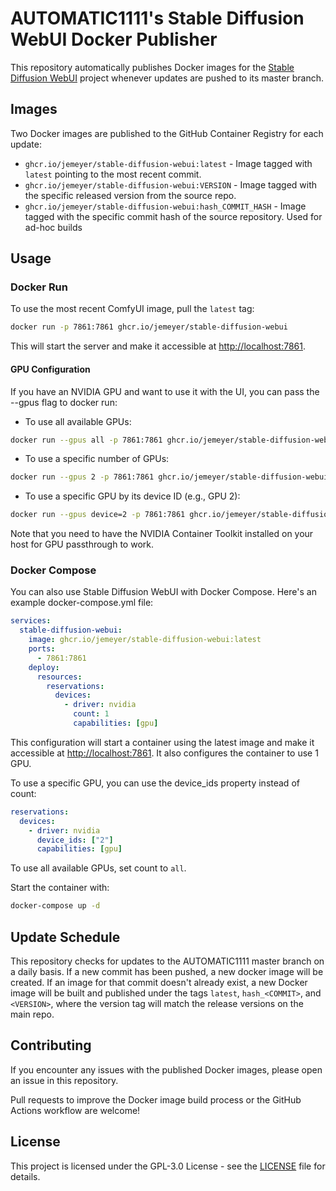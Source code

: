 # AUTOMATIC1111's Stable Diffusion WebUI Docker Publisher

This repository automatically publishes Docker images for the [Stable Diffusion WebUI](https://github.com/AUTOMATIC1111/stable-diffusion-webui) project whenever updates are pushed to its master branch.

## Images

Two Docker images are published to the GitHub Container Registry for each update:

- `ghcr.io/jemeyer/stable-diffusion-webui:latest` - Image tagged with `latest` pointing to the most recent commit.
- `ghcr.io/jemeyer/stable-diffusion-webui:VERSION` - Image tagged with the specific released version from the source repo.
- `ghcr.io/jemeyer/stable-diffusion-webui:hash_COMMIT_HASH` - Image tagged with the specific commit hash of the source repository. Used for ad-hoc builds

## Usage

### Docker Run

To use the most recent ComfyUI image, pull the `latest` tag:

```bash
docker run -p 7861:7861 ghcr.io/jemeyer/stable-diffusion-webui
```

This will start the server and make it accessible at <http://localhost:7861>.

#### GPU Configuration

If you have an NVIDIA GPU and want to use it with the UI, you can pass the --gpus flag to docker run:

- To use all available GPUs:

```bash
docker run --gpus all -p 7861:7861 ghcr.io/jemeyer/stable-diffusion-webui
```

- To use a specific number of GPUs:

```bash
docker run --gpus 2 -p 7861:7861 ghcr.io/jemeyer/stable-diffusion-webui
```

- To use a specific GPU by its device ID (e.g., GPU 2):

```bash
docker run --gpus device=2 -p 7861:7861 ghcr.io/jemeyer/stable-diffusion-webui
```

Note that you need to have the NVIDIA Container Toolkit installed on your host for GPU passthrough to work.

### Docker Compose

You can also use Stable Diffusion WebUI with Docker Compose. Here's an example docker-compose.yml file:

```yaml
services:
  stable-diffusion-webui:
    image: ghcr.io/jemeyer/stable-diffusion-webui:latest
    ports:
      - 7861:7861
    deploy:
      resources:
        reservations:
          devices:
            - driver: nvidia
              count: 1
              capabilities: [gpu]
```

This configuration will start a container using the latest image and make it accessible at <http://localhost:7861>. It also configures the container to use 1 GPU.

To use a specific GPU, you can use the device_ids property instead of count:

```yaml
reservations:
  devices:
    - driver: nvidia
      device_ids: ["2"]
      capabilities: [gpu]
```

To use all available GPUs, set count to `all`.

Start the container with:

```bash
docker-compose up -d
```

## Update Schedule

This repository checks for updates to the AUTOMATIC1111 master branch on a daily basis. If a new commit has been pushed, a new docker image will be created. If an image for that commit doesn't already exist, a new Docker image will be built and published under the tags `latest`, `hash_<COMMIT>`, and `<VERSION>`, where the version tag will match the release versions on the main repo.

## Contributing

If you encounter any issues with the published Docker images, please open an issue in this repository.

Pull requests to improve the Docker image build process or the GitHub Actions workflow are welcome!

## License

This project is licensed under the GPL-3.0 License - see the [LICENSE](https://github.com/jemeyer/stable-diffusion-webui-docker/blob/main/LICENSE) file for details.

